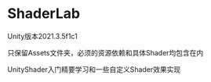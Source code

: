 # ShaderLab
Unity版本2021.3.5f1c1  

只保留Assets文件夹，必须的资源依赖和具体Shader均包含在内  

UnityShader入门精要学习和一些自定义Shader效果实现
